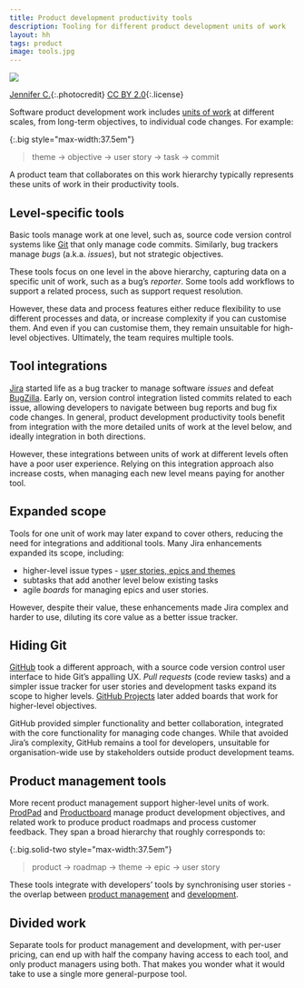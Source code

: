 ```yaml
---
title: Product development productivity tools
description: Tooling for different product development units of work
layout: hh
tags: product
image: tools.jpg
---
```


![](tools.jpg)

[Jennifer C.](https://www.flickr.com/photos/29638108@N06/7718086616){:.photocredit}
[CC BY 2.0](https://creativecommons.org/licenses/by/2.0/){:.license}

Software product development work includes [units of work](units-of-work)
at different scales, from long-term objectives, to individual code changes.
For example:

{:.big style="max-width:37.5em"}
> theme → objective → user story → task → commit

A product team that collaborates on this work hierarchy typically represents these units of work in their productivity tools.

## Level-specific tools

Basic tools manage work at one level, such as, source code version control systems like
[Git](https://en.wikipedia.org/wiki/Git) that only manage code commits.
Similarly, bug trackers manage _bugs_ (a.k.a. _issues_), but not strategic objectives.

These tools focus on one level in the above hierarchy, capturing data on a specific unit of work, such as a bug’s _reporter_.
Some tools add workflows to support a related process, such as support request resolution.

However, these data and process features either reduce flexibility to use different processes and data, or increase complexity if you can customise them.
And even if you can customise them, they remain unsuitable for high-level objectives.
Ultimately, the team requires multiple tools.

## Tool integrations

[Jira](https://en.wikipedia.org/wiki/Jira_(software))
started life as a bug tracker to manage software _issues_ and defeat
[BugZilla](https://en.wikipedia.org/wiki/Bugzilla).
Early on, version control integration listed commits related to each issue, allowing developers to navigate between bug reports and bug fix code changes.
In general, product development productivity tools benefit from integration with the more detailed units of work at the level below, and ideally integration in both directions.

However, these integrations between units of work at different levels often have a poor user experience.
Relying on this integration approach also increase costs, when managing each new level means paying for another tool.

## Expanded scope

Tools for one unit of work may later expand to cover others, reducing the need for integrations and additional tools.
Many Jira enhancements expanded its scope, including:

* higher-level issue types - [user stories, epics and themes](https://www.atlassian.com/agile/project-management/epics-stories-themes)
* subtasks that add another level below existing tasks
* agile _boards_ for managing epics and user stories.

However, despite their value, these enhancements made Jira complex and harder to use, diluting its core value as a better issue tracker.

## Hiding Git

[GitHub](https://en.wikipedia.org/wiki/GitHub) took a different approach,
with a source code version control user interface to hide Git’s appalling UX.
_Pull requests_ (code review tasks) and a simpler issue tracker for user stories and development tasks expand its scope to higher levels.
[GitHub Projects](https://docs.github.com/en/issues/planning-and-tracking-with-projects/learning-about-projects/about-projects)
later added boards that work for higher-level objectives.

GitHub provided simpler functionality and better collaboration,
integrated with the core functionality for managing code changes.
While that avoided Jira’s complexity, GitHub remains a tool for developers,
unsuitable for organisation-wide use by stakeholders outside product development teams.

## Product management tools

More recent product management support higher-level units of work.
[ProdPad](https://www.prodpad.com) and [Productboard](https://www.productboard.com)
manage product development objectives, and related work to produce product roadmaps and process customer feedback.
They span a broad hierarchy that roughly corresponds to:

{:.big.solid-two style="max-width:37.5em"}
> product → roadmap → theme → epic → user story

These tools integrate with developers’ tools by synchronising user stories - the overlap between
[product management](simplify-product-work) and [development](simplify-development-work).

## Divided work

Separate tools for product management and development, with per-user pricing, can end up with half the company having access to each tool, and only product managers using both.
That makes you wonder what it would take to use a single more general-purpose tool.

